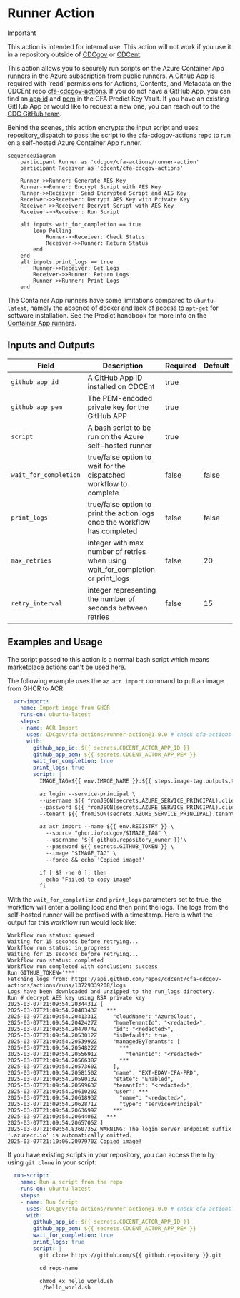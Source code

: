 # Runner Action

> [!IMPORTANT] 
> This action is intended for internal use. This action will not work if you use it in a repository outside of [CDCgov](https://github.com/CDCgov) or [CDCent](https://github.com/cdcent).

This action allows you to securely run scripts on the Azure Container App runners in the Azure subscription from public runners. A Github App is required with 'read' permissions for Actions, Contents, and Metadata on the CDCEnt repo [cfa-cdcgov-actions](https://github.com/cdcent/cfa-cdcgov-actions).
If you do not have a GitHub App, you can find an [app id](https://portal.azure.com/#view/Microsoft_Azure_KeyVault/ListObjectVersionsRBACBlade/~/overview/objectType/secrets/objectId/https%3A%2F%2Fcfa-predict.vault.azure.net%2Fsecrets%2Fcfa-cdcgov-actions-app-id/vaultResourceUri/%2Fsubscriptions%2Fef340bd6-2809-4635-b18b-7e6583a8803b%2FresourceGroups%2FEXT-EDAV-CFA-PRD%2Fproviders%2FMicrosoft.KeyVault%2Fvaults%2FCFA-Predict/vaultId/%2Fsubscriptions%2Fef340bd6-2809-4635-b18b-7e6583a8803b%2FresourceGroups%2Fext-edav-cfa-prd%2Fproviders%2FMicrosoft.KeyVault%2Fvaults%2FCFA-Predict) and [pem](https://portal.azure.com/#view/Microsoft_Azure_KeyVault/ListObjectVersionsRBACBlade/~/overview/objectType/secrets/objectId/https%3A%2F%2Fcfa-predict.vault.azure.net%2Fsecrets%2Fcfa-cdcgov-actions-private-key/vaultResourceUri/%2Fsubscriptions%2Fef340bd6-2809-4635-b18b-7e6583a8803b%2FresourceGroups%2FEXT-EDAV-CFA-PRD%2Fproviders%2FMicrosoft.KeyVault%2Fvaults%2FCFA-Predict/vaultId/%2Fsubscriptions%2Fef340bd6-2809-4635-b18b-7e6583a8803b%2FresourceGroups%2Fext-edav-cfa-prd%2Fproviders%2FMicrosoft.KeyVault%2Fvaults%2FCFA-Predict) in the CFA Predict Key Vault.
If you have an existing GitHub App or would like to request a new one, you can reach out to the [CDC GitHub team](mailto:github@cdc.gov).

Behind the scenes, this action encrypts the input script and uses repository_dispatch to pass the script to the cfa-cdcgov-actions repo to run on a self-hosted Azure Container App runner.

```mermaid
sequenceDiagram
    participant Runner as 'cdcgov/cfa-actions/runner-action'
    participant Receiver as 'cdcent/cfa-cdcgov-actions'

    Runner->>Runner: Generate AES Key
    Runner->>Runner: Encrypt Script with AES Key
    Runner->>Receiver: Send Encrypted Script and AES Key
    Receiver->>Receiver: Decrypt AES Key with Private Key
    Receiver->>Receiver: Decrypt Script with AES Key
    Receiver->>Receiver: Run Script

    alt inputs.wait_for_completion == true
        loop Polling
            Runner->>Receiver: Check Status
            Receiver->>Runner: Return Status
        end
    end
    alt inputs.print_logs == true
        Runner->>Receiver: Get Logs
        Receiver->>Runner: Return Logs
        Runner->>Runner: Print Logs
    end
```

The Container App runners have some limitations compared to `ubuntu-latest`, namely the absence of docker and lack of access to `apt-get` for software installation. See the Predict handbook for more info on the [Container App runners](https://github.com/cdcent/cfa-predict-handbook/blob/main/docs/vap-5-Github-actions_runners.md).

## Inputs and Outputs

| Field | Description | Required | Default |
|-------|-------------|----------|---------|
| `github_app_id` | A GitHub App ID installed on CDCEnt | true | |
| `github_app_pem` | The PEM-encoded private key for the GitHub APP| true | |
| `script` | A bash script to be run on the Azure self-hosted runner | true | |
| `wait_for_completion` | true/false option to wait for the dispatched workflow to complete | false | false |
| `print_logs` | true/false option to print the action logs once the workflow has completed | false | false |
| `max_retries` | integer with max number of retries when using wait_for_completion or print_logs | false | 20 |
| `retry_interval` | integer representing the number of seconds between retries | false | 15 |

## Examples and Usage
The script passed to this action is a normal bash script which means marketplace actions can't be used here.

The following example uses the `az acr import` command to pull an image from GHCR to ACR:

```yaml
  acr-import:
    name: Import image from GHCR
    runs-on: ubuntu-latest
    steps:
    - name: ACR Import
      uses: CDCgov/cfa-actions/runner-action@1.0.0 # check cfa-actions repo for latest tag
      with:
        github_app_id: ${{ secrets.CDCENT_ACTOR_APP_ID }}
        github_app_pem: ${{ secrets.CDCENT_ACTOR_APP_PEM }}
        wait_for_completion: true
        print_logs: true
        script: |
          IMAGE_TAG=${{ env.IMAGE_NAME }}:${{ steps.image-tag.outputs.tag }}

          az login --service-principal \
          --username ${{ fromJSON(secrets.AZURE_SERVICE_PRINCIPAL).clientId }} \
          --password ${{ fromJSON(secrets.AZURE_SERVICE_PRINCIPAL).clientSecret }} \
          --tenant ${{ fromJSON(secrets.AZURE_SERVICE_PRINCIPAL).tenantId }}

          az acr import --name ${{ env.REGISTRY }} \
            --source "ghcr.io/cdcgov/$IMAGE_TAG" \
            --username '${{ github.repository_owner }}'\
            --password ${{ secrets.GITHUB_TOKEN }} \
            --image "$IMAGE_TAG" \
            --force && echo 'Copied image!'

          if [ $? -ne 0 ]; then
            echo "Failed to copy image"
          fi
```
With the `wait_for_completion` and `print_logs` parameters set to true, the workflow will enter a polling loop and then print the logs. The logs from the self-hosted runner will be prefixed with a timestamp. Here is what the output for this workflow run would look like:
```
Workflow run status: queued
Waiting for 15 seconds before retrying...
Workflow run status: in_progress
Waiting for 15 seconds before retrying...
Workflow run status: completed
Workflow run completed with conclusion: success
Run GITHUB_TOKEN='***'
Fetching logs from: https://api.github.com/repos/cdcent/cfa-cdcgov-actions/actions/runs/13729339208/logs
Logs have been downloaded and unzipped to the run_logs directory.
Run # decrypt AES key using RSA private key
2025-03-07T21:09:54.2034431Z [
2025-03-07T21:09:54.2040343Z   ***
2025-03-07T21:09:54.2041331Z     "cloudName": "AzureCloud",
2025-03-07T21:09:54.2042427Z     "homeTenantId": "<redacted>",
2025-03-07T21:09:54.2047074Z     "id": "<redacted>",
2025-03-07T21:09:54.2053012Z     "isDefault": true,
2025-03-07T21:09:54.2053992Z     "managedByTenants": [
2025-03-07T21:09:54.2054822Z       ***
2025-03-07T21:09:54.2055691Z         "tenantId": "<redacted>"
2025-03-07T21:09:54.2056638Z       ***
2025-03-07T21:09:54.2057360Z     ],
2025-03-07T21:09:54.2058150Z     "name": "EXT-EDAV-CFA-PRD",
2025-03-07T21:09:54.2059013Z     "state": "Enabled",
2025-03-07T21:09:54.2059963Z     "tenantId": "<redacted>",
2025-03-07T21:09:54.2061020Z     "user": ***
2025-03-07T21:09:54.2061893Z       "name": "<redacted>",
2025-03-07T21:09:54.2062871Z       "type": "servicePrincipal"
2025-03-07T21:09:54.2063699Z     ***
2025-03-07T21:09:54.2064406Z   ***
2025-03-07T21:09:54.2065705Z ]
2025-03-07T21:09:54.8360735Z WARNING: The login server endpoint suffix '.azurecr.io' is automatically omitted.
2025-03-07T21:10:06.2097970Z Copied image!
```
If you have existing scripts in your repository, you can access them by using `git clone` in your script:
```yaml
  run-script:
    name: Run a script from the repo
    runs-on: ubuntu-latest
    steps:
    - name: Run Script
      uses: CDCgov/cfa-actions/runner-action@1.0.0 # check cfa-actions repo for latest tag
      with:
        github_app_id: ${{ secrets.CDCENT_ACTOR_APP_ID }}
        github_app_pem: ${{ secrets.CDCENT_ACTOR_APP_PEM }}
        wait_for_completion: true
        print_logs: true
        script: |
          git clone https://github.com/${{ github.repository }}.git

          cd repo-name

          chmod +x hello_world.sh
          ./hello_world.sh
``` 
